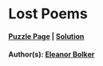 # Lost Poems

#### [Puzzle Page](1.1-p.pdf) | [Solution](1.1.pdf)
#### Author(s): [Eleanor Bolker](../../../../search.html?q=Eleanor+Bolker)




